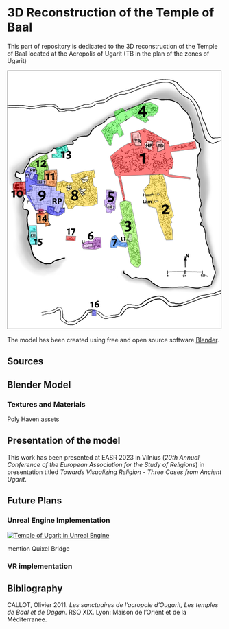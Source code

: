 # 3D Reconstruction of the Temple of Baal

This part of repository is dedicated to the 3D reconstruction of the Temple of Baal located at the Acropolis of Ugarit (TB in the plan of the zones of Ugarit)

<img src="https://github.com/valekfrantisek/DigitalReligion-Ugarit/blob/main/images/Tell_topography_plan.png" width="500" alt="Plan of the zones of Ugarit">

The model has been created using free and open source software [Blender](https://www.blender.org/).

## Sources

## Blender Model

### Textures and Materials
Poly Haven assets

## Presentation of the model

This work has been presented at EASR 2023 in Vilnius (*20th Annual Conference of the European Association for the Study of Religions*) in presentation titled *Towards Visualizing Religion - Three Cases from Ancient Ugarit*.

## Future Plans

### Unreal Engine Implementation

[![Temple of Ugarit in Unreal Engine](  )](https://youtu.be/k8HUyTk0joc)


mention Quixel Bridge

### VR implementation

## Bibliography

CALLOT, Olivier 2011. *Les sanctuaires de l’acropole d’Ougarit, Les temples de Baal et de Dagan.* RSO XIX. Lyon: Maison de l’Orient et de la Méditerranée.